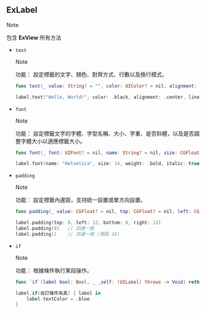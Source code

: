 ## ExLabel

> [!Note]
> 包含 **ExView** 所有方法

- `text`
    > [!Note]
    > 功能： 設定標籤的文字、顏色、對齊方式、行數以及換行模式。
    ```Swift
    func text(_ value: String? = "", color: UIColor? = nil, alignment: NSTextAlignment? = nil, line: Int? = nil, breakMode: NSLineBreakMode? = nil) -> Self
    ```
    ```Swift
    label.text("Hello, World!", color: .black, alignment: .center, line: 1, breakMode: .byWordWrapping)
    ```
- `font`
    > [!Note]
    > 功能： 設定標籤文字的字體、字型名稱、大小、字重、是否斜體，以及是否調整字體大小以適應標籤大小。
    ```Swift
    func font(_ font: UIFont? = nil, name: String? = nil, size: CGFloat? = nil, weight: UIFont.Weight? = nil, italic: Bool? = nil, sizeToFit: Bool? = nil) -> Self
    ```
    ```Swift
    label.font(name: "Helvetica", size: 14, weight: .bold, italic: true, sizeToFit: true)
    ```
- `padding`
    > [!Note]
    > 功能： 設定標籤內邊距，支持統一設置或單方向設置。
    ```Swift
    func padding(_ value: CGFloat? = nil, top: CGFloat? = nil, left: CGFloat? = nil, bottom: CGFloat? = nil, right: CGFloat? = nil) -> ExLabel
    ```
    ```Swift
    label.padding(top: 8, left: 12, bottom: 8, right: 12)
    label.padding(8)   // 四邊一致
    label.padding()    // 四邊一致 (預設 16)
    ```
- `if`
    > [!Note]
    > 功能： 根據條件執行某段操作。
    ```Swift
    func `if`(label bool: Bool, _ _self: (UILabel) throws -> Void) rethrows -> Self
    ```
    ```Swift
    label.if(自訂條件為真) { label in
        label.textColor = .blue
    }
    ```
